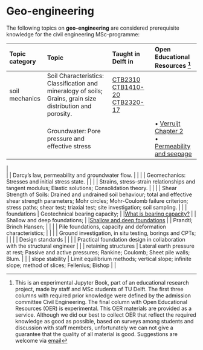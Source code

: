 # Geo-engineering

The following topics on **geo-engineering** are considered prerequisite knowledge for the civil engineering MSc-programme:

|Topic category|Topic   |Taught in Delft in  | Open Educational Resources [^1] |
|:------|:-------------|:------------------|:---------------------------|
| soil mechanics       | Soil Characteristics: Classification and mineralogy of soils; Grains, grain size distribution and porosity.                                                                                                                             | [CTB2310](https://studiegids.tudelft.nl/a101_displayCourse.do?course_id=58427)  [CTB1410-20](https://studiegids.tudelft.nl/a101_displayCourse.do?course_id=58366)  [CTB2320-17](https://studiegids.tudelft.nl/a101_displayCourse.do?course_id=58428) |
|                      | Groundwater: Pore pressure and effective stress                                                                                                                                        |                                 |• [Verruijt Chapter 2](https://geo.verruijt.net/software/SoilMechBook2012.pdf) <br>• [Permeability and seepage](https://www.geoengineer.org/storage/education/10/general_file_collection/7905/siva-seepage.pdf)
|         
|                      | Darcy’s law, permeability and groundwater flow.                                                                                                                                        |                                 |
|              | Geomechanics: Stresses and initial stress state.                                                                                     |                                 |
|               | Strains, stress-strain relationships and tangent modulus; Elastic solutions; Consolidation theory.                                                                                     |                                 |
|                      | Shear Strength of Soils: Drained and undrained soil behaviour; total and effective shear strength parameters; Mohr circles; Mohr-Coulomb failure criterion; stress paths; shear test; triaxial test; site investigation; soil sampling. |                                 |
| foundations          | Geotechnical bearing capacity;                                                                                                                                                                                                          |                                 |[What is bearing capacity?](https://www.tensar.co.uk/resources/articles/what-is-the-bearing-capacity-of-soil)
|                      | Shallow and deep foundations;                                                                                                                                                                                                         |                                 |[Shallow and deep foundations](https://www.oercommons.org/courses/shallow-deep-foundations-2/view)
|                        | Prandtl; Brinch Hansen;                                                                                                                                                                                                                 |                                 |
|                      | Pile foundations, capacity and deformation characteristics;                                                                                                                                                                             |                                 |
|                      | Ground investigation, in situ testing, borings and CPTs;                                                                                                                                                                                |                                 |
|                      | Design standards                                                                                                                                                                                                                        |                                 |
|                      | Practical foundation design in collaboration with the structural engineer                                                                                                                                                               |                                 |
| retaining structures | Lateral earth pressure at rest; Passive and active pressures; Rankine; Coulomb; Sheet pile walls; Blum.                                                                                                                                 |                                 |
| slope stability      | Limit equilibrium methods; vertical slope; infinite slope; method of slices; Fellenius; Bishop                                                                                                                                          |                                 |


[^1]: This is an experimental Jupyter Book, part of an educational research project, made by staff and MSc students of TU Delft. The first three columns with required prior knowledge were defined by the admission committee Civil Engineering. The final column with Open Educational Resources (OER) is experimental. This OER materials are provided as a service. Although we did our best to collect OER that reflect the required knowledge as good as possible, based on surveys among students and discussion with staff members, unfortunately we can not give a guarantee that the quality of all material is good. Suggestions are welcome via [email](mailto:h.r.schipper@tudelft.nl?subject=pre-for-cem-suggestions)
